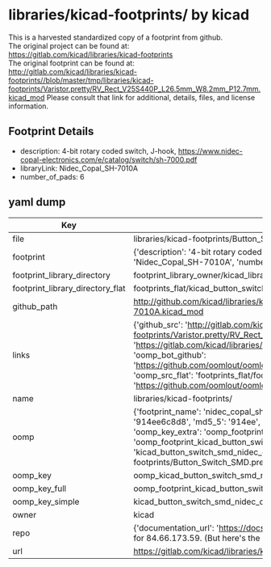 # libraries/kicad-footprints/ by kicad  
This is a harvested standardized copy of a footprint from github.  
The original project can be found at:  
https://gitlab.com/kicad/libraries/kicad-footprints  
The original footprint can be found at:
http://gitlab.com/kicad/libraries/kicad-footprints//blob/master/tmp/libraries/kicad-footprints/Varistor.pretty/RV_Rect_V25S440P_L26.5mm_W8.2mm_P12.7mm.kicad_mod
Please consult that link for additional, details, files, and license information.  
## Footprint Details
* description: 4-bit rotary coded switch, J-hook, https://www.nidec-copal-electronics.com/e/catalog/switch/sh-7000.pdf  
* libraryLink: Nidec_Copal_SH-7010A  
* number_of_pads: 6  
## yaml dump  
| Key | Value |  
| --- | --- |  
| file | libraries/kicad-footprints/Button_Switch_SMD.pretty/Nidec_Copal_SH-7010A.kicad_mod |  
| footprint | {'description': '4-bit rotary coded switch, J-hook, https://www.nidec-copal-electronics.com/e/catalog/switch/sh-7000.pdf', 'libraryLink': 'Nidec_Copal_SH-7010A', 'number_of_pads': 6} |  
| footprint_library_directory | footprint_library_owner/kicad_libraries/kicad-footprints/ |  
| footprint_library_directory_flat | footprints_flat/kicad_button_switch_smd_nidec_copal_sh_7010a/working |  
| github_path | http://github.com/kicad/libraries/kicad-footprints//blob/master/tmp/libraries/kicad-footprints/Button_Switch_SMD.pretty/Nidec_Copal_SH-7010A.kicad_mod |  
| links | {'github_src': 'http://gitlab.com/kicad/libraries/kicad-footprints//blob/master/tmp/libraries/kicad-footprints/Varistor.pretty/RV_Rect_V25S440P_L26.5mm_W8.2mm_P12.7mm.kicad_mod', 'github_src_repo': 'https://gitlab.com/kicad/libraries/kicad-footprints', 'oomp_bot': 'footprints/kicad_button_switch_smd_nidec_copal_sh_7010a/working', 'oomp_bot_github': 'https://github.com/oomlout/oomlout_oomp_footprint_bot/tree/main/footprints/kicad_button_switch_smd_nidec_copal_sh_7010a/working', 'oomp_src_flat': 'footprints_flat/footprints_flat/kicad_button_switch_smd_nidec_copal_sh_7010a/working', 'oomp_src_flat_github': 'https://github.com/oomlout/oomlout_oomp_footprint_src/tree/main/footprints_flat/kicad_button_switch_smd_nidec_copal_sh_7010a/working'} |  
| name | libraries/kicad-footprints/ |  
| oomp | {'footprint_name': 'nidec_copal_sh_7010a', 'library_name': 'button_switch_smd', 'md5': '914ee6c8d8f1e260ed7a2cfe2a422142', 'md5_10': '914ee6c8d8', 'md5_5': '914ee', 'md5_6': '914ee6', 'oomp_key': 'oomp_kicad_button_switch_smd_nidec_copal_sh_7010a', 'oomp_key_extra': 'oomp_footprint_kicad_button_switch_smd_nidec_copal_sh_7010a', 'oomp_key_full': 'oomp_footprint_kicad_button_switch_smd_nidec_copal_sh_7010a_914ee6', 'oomp_key_simple': 'kicad_button_switch_smd_nidec_copal_sh_7010a', 'original_filename': 'libraries/kicad-footprints/Button_Switch_SMD.pretty/Nidec_Copal_SH-7010A.kicad_mod', 'owner_name': 'kicad'} |  
| oomp_key | oomp_kicad_button_switch_smd_nidec_copal_sh_7010a |  
| oomp_key_full | oomp_footprint_kicad_button_switch_smd_nidec_copal_sh_7010a |  
| oomp_key_simple | kicad_button_switch_smd_nidec_copal_sh_7010a |  
| owner | kicad |  
| repo | {'documentation_url': 'https://docs.github.com/rest/overview/resources-in-the-rest-api#rate-limiting', 'message': "API rate limit exceeded for 84.66.173.59. (But here's the good news: Authenticated requests get a higher rate limit. Check out the documentation for more details.)"} |  
| url | https://gitlab.com/kicad/libraries/kicad-footprints |  

